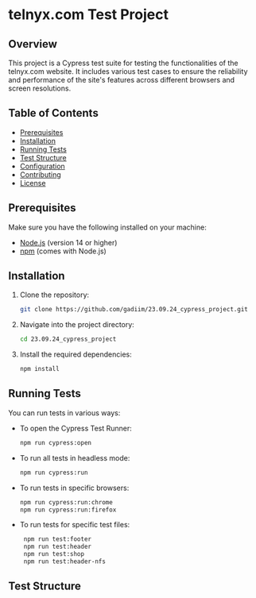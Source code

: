 # telnyx.com Test Project

## Overview

This project is a Cypress test suite for testing the functionalities of the telnyx.com website. It includes various test cases to ensure the reliability and performance of the site's features across different browsers and screen resolutions.
## Table of Contents

- [Prerequisites](#prerequisites)
- [Installation](#installation)
- [Running Tests](#running-tests)
- [Test Structure](#test-structure)
- [Configuration](#configuration)
- [Contributing](#contributing)
- [License](#license)

## Prerequisites

Make sure you have the following installed on your machine:

- [Node.js](https://nodejs.org/) (version 14 or higher)
- [npm](https://www.npmjs.com/get-npm) (comes with Node.js)

## Installation

1. Clone the repository:
   ```bash
   git clone https://github.com/gadiim/23.09.24_cypress_project.git
   ```
2. Navigate into the project directory:
   ```bash
   cd 23.09.24_cypress_project
   ```
3. Install the required dependencies:
   ```bash
   npm install
   ```

## Running Tests

You can run tests in various ways:

- To open the Cypress Test Runner:
   ```bash
   npm run cypress:open
   ```
- To run all tests in headless mode:  
   ```bash
   npm run cypress:run
   ```
- To run tests in specific browsers:
   ```bash
   npm run cypress:run:chrome
   npm run cypress:run:firefox
   ```
- To run tests for specific test files:
  ```bash
   npm run test:footer
   npm run test:header
   npm run test:shop
   npm run test:header-nfs
   ```
## Test Structure


